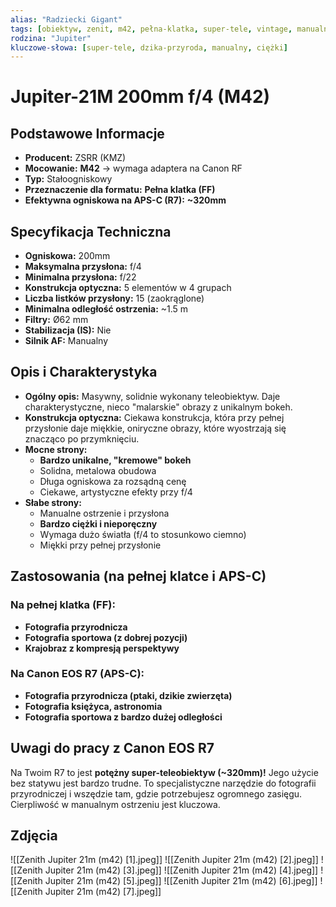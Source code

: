 ```yaml
---
alias: "Radziecki Gigant"
tags: [obiektyw, zenit, m42, pełna-klatka, super-tele, vintage, manualny]
rodzina: "Jupiter"
kluczowe-słowa: [super-tele, dzika-przyroda, manualny, ciężki]
---
```


# Jupiter-21M 200mm f/4 (M42)

## Podstawowe Informacje
- **Producent:** ZSRR (KMZ)
- **Mocowanie:** **M42** → wymaga adaptera na Canon RF
- **Typ:** Stałoogniskowy
- **Przeznaczenie dla formatu:** **Pełna klatka (FF)**
- **Efektywna ogniskowa na APS-C (R7):** **~320mm**

## Specyfikacja Techniczna
- **Ogniskowa:** 200mm
- **Maksymalna przysłona:** f/4
- **Minimalna przysłona:** f/22
- **Konstrukcja optyczna:** 5 elementów w 4 grupach
- **Liczba listków przysłony:** 15 (zaokrąglone)
- **Minimalna odległość ostrzenia:** ~1.5 m
- **Filtry:** Ø62 mm
- **Stabilizacja (IS):** Nie
- **Silnik AF:** Manualny

## Opis i Charakterystyka
- **Ogólny opis:** Masywny, solidnie wykonany teleobiektyw. Daje charakterystyczne, nieco "malarskie" obrazy z unikalnym bokeh.
- **Konstrukcja optyczna:** Ciekawa konstrukcja, która przy pełnej przysłonie daje miękkie, oniryczne obrazy, które wyostrzają się znacząco po przymknięciu.
- **Mocne strony:**
    - **Bardzo unikalne, "kremowe" bokeh**
    - Solidna, metalowa obudowa
    - Długa ogniskowa za rozsądną cenę
    - Ciekawe, artystyczne efekty przy f/4
- **Słabe strony:**
    - Manualne ostrzenie i przysłona
    - **Bardzo ciężki i nieporęczny**
    - Wymaga dużo światła (f/4 to stosunkowo ciemno)
    - Miękki przy pełnej przysłonie

## Zastosowania (na pełnej klatce i APS-C)
### Na pełnej klatka (FF):
- **Fotografia przyrodnicza**
- **Fotografia sportowa (z dobrej pozycji)**
- **Krajobraz z kompresją perspektywy**

### Na Canon EOS R7 (APS-C):
- **Fotografia przyrodnicza (ptaki, dzikie zwierzęta)**
- **Fotografia księżyca, astronomia**
- **Fotografia sportowa z bardzo dużej odległości**

## Uwagi do pracy z Canon EOS R7
Na Twoim R7 to jest **potężny super-teleobiektyw (~320mm)!** Jego użycie bez statywu jest bardzo trudne. To specjalistyczne narzędzie do fotografii przyrodniczej i wszędzie tam, gdzie potrzebujesz ogromnego zasięgu. Cierpliwość w manualnym ostrzeniu jest kluczowa.

## Zdjęcia
![[Zenith Jupiter 21m (m42) [1].jpeg]]
![[Zenith Jupiter 21m (m42) [2].jpeg]]
![[Zenith Jupiter 21m (m42) [3].jpeg]]
![[Zenith Jupiter 21m (m42) [4].jpeg]]
![[Zenith Jupiter 21m (m42) [5].jpeg]]
![[Zenith Jupiter 21m (m42) [6].jpeg]]
![[Zenith Jupiter 21m (m42) [7].jpeg]]
